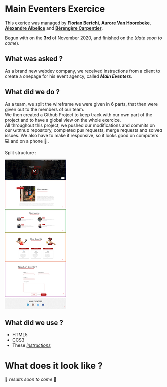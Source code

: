 # Main Eventers Exercice

This exerice was managed by [**Florian Bertchi**](https://github.com/Bruxellesflorian), [**Aurore Van Hoorebeke**](https://github.com/AuroreVanHoorebeke), [**Alexandre Albelice**](https://github.com/AlbeAdamit) and [**Bérengère Carpentier**](https://github.com/carpentierberengere).

Begun with on the **3rd** of November 2020, and finished on the (*date soon to come*).

## What was asked ?

As a brand new webdev company, we received instructions from a client to create a onepage for his event agency, called ***Main Eventers***.   


## What did we do ? 

As a team, we split the wireframe we were given in 6 parts, that then were given out to the members of our team.  
We then created a Github Project to keep track with our own part of the project and to have a global view on the whole exercice.  
All throughout this project, we pushed our modifications and commits on our Githhub repository, completed pull requests, merge requests and solved issues. 
We also have to make it responsive, so it looks good on computers :computer: and on a phone :iphone: . 

Split structure : 

![Structure](structure.png)

## What did we use ? 

* HTML5
* CCS3
* These [*instructions*](https://github.com/becodeorg/bxl-hopper-1-25/tree/master/The%20Field/3.HTML%2BCSS/4.main_eventer)

# What does it look like ? 

:file_folder: *results soon to come* :file_folder:
